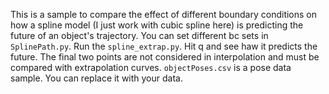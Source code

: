 
This is a sample to compare the effect of different boundary conditions on how a spline model (I just work with cubic spline here) is predicting the future of an object's trajectory. You can set different bc sets in `SplinePath.py`. Run the `spline_extrap.py`. Hit q and see haw it predicts the future. The final two points are not considered in interpolation and must be compared with extrapolation curves. `objectPoses.csv` is a pose data sample. You can replace it with your data.
